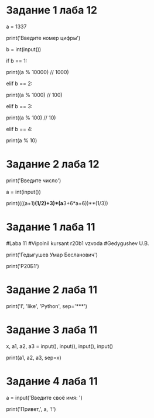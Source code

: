 #  Задание 1 лаба 12

a = 1337 

print('Введите номер цифры')

b = int(input())

if b == 1:
   
   print((a % 10000) // 1000) 

elif b == 2:
   
   print((a % 1000) // 100)

elif b == 3: 
   
   print((a % 100) // 10)

elif b == 4: 
   
   print(a % 10)

# Задание 2 лаба 12

print('Введите число')

a = int(input())

print((((a+1)**(1/2)+3)*(a**3+6*a+6))**(1/3))

# Задание 1 лаба 11

#Laba 11
#Vipolnil kursant r20b1 vzvoda
#Gedygushev U.B.

print('Гедыгушев Умар Беcланович')

print('Р20Б1')

# Задание 2 лаба 11

print('I', 'like', 'Python', sep='***')

# Задание 3 лаба 11

x, a1, a2, a3 = input(), input(), input(), input()

print(a1, a2, a3, sep=x)

# Задание 4 лаба 11

a = input('Введите своё имя: ')

print('Привет,', a, '!')
